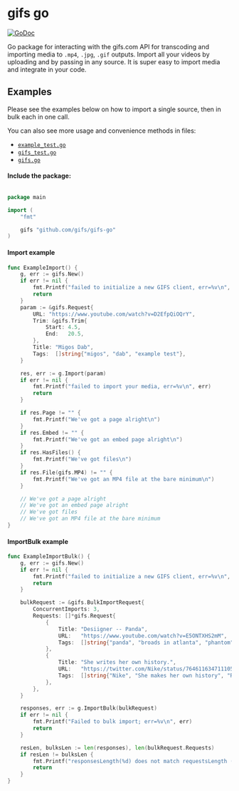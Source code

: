 # gifs go

[![GoDoc](https://godoc.org/github.com/gifs/gifs-go?status.svg)](https://godoc.org/github.com/gifs/gifs-go)

Go package for interacting with the gifs.com API for transcoding and importing media to `.mp4`, `.jpg`, `.gif` outputs. Import all your videos by uploading and by passing in any source. It is super easy to import media and integrate in your code.

## Examples

Please see the examples below on how to import a single source, then in bulk each in one call.

You can also see more usage and convenience methods in files:

- [`example_test.go`](https://github.com/gifs/gifs-go/blob/master/example_test.go)
- [`gifs_test.go`](https://github.com/gifs/gifs-go/blob/master/gifs_test.go)
- [`gifs.go`](https://github.com/gifs/gifs-go/blob/master/gifs.go)

#### Include the package:

```go

package main

import (
	"fmt"

	gifs "github.com/gifs/gifs-go"
)
```

#### Import example

[embedmd]:# (example_test.go go /func ExampleImport.*/ /\n}/)
```go
func ExampleImport() {
	g, err := gifs.New()
	if err != nil {
		fmt.Printf("failed to initialize a new GIFS client, err=%v\n", err)
		return
	}
	param := &gifs.Request{
		URL: "https://www.youtube.com/watch?v=D2EfpQiOQrY",
		Trim: &gifs.Trim{
			Start: 4.5,
			End:   20.5,
		},
		Title: "Migos Dab",
		Tags:  []string{"migos", "dab", "example test"},
	}

	res, err := g.Import(param)
	if err != nil {
		fmt.Printf("failed to import your media, err=%v\n", err)
		return
	}

	if res.Page != "" {
		fmt.Printf("We've got a page alright\n")
	}
	if res.Embed != "" {
		fmt.Printf("We've got an embed page alright\n")
	}
	if res.HasFiles() {
		fmt.Printf("We've got files\n")
	}
	if res.File(gifs.MP4) != "" {
		fmt.Printf("We've got an MP4 file at the bare minimum\n")
	}

	// We've got a page alright
	// We've got an embed page alright
	// We've got files
	// We've got an MP4 file at the bare minimum
}
```

#### ImportBulk example

[embedmd]:# (example_test.go go /func ExampleImportBulk.*/ /\n}/)
```go
func ExampleImportBulk() {
	g, err := gifs.New()
	if err != nil {
		fmt.Printf("failed to initialize a new GIFS client, err=%v\n", err)
		return
	}

	bulkRequest := &gifs.BulkImportRequest{
		ConcurrentImports: 3,
		Requests: []*gifs.Request{
			{
				Title: "Desiigner -- Panda",
				URL:   "https://www.youtube.com/watch?v=E5ONTXHS2mM",
				Tags:  []string{"panda", "broads in atlanta", "phantom", "desiigner"},
			},
			{
				Title: "She writes her own history.",
				URL:   "https://twitter.com/Nike/status/764611634711105537",
				Tags:  []string{"Nike", "She makes her own history", "Running"},
			},
		},
	}

	responses, err := g.ImportBulk(bulkRequest)
	if err != nil {
		fmt.Printf("Failed to bulk import; err=%v\n", err)
		return
	}

	resLen, bulksLen := len(responses), len(bulkRequest.Requests)
	if resLen != bulksLen {
		fmt.Printf("responsesLength(%d) does not match requestsLength (%d)\n", resLen, bulksLen)
		return
	}
}
```
